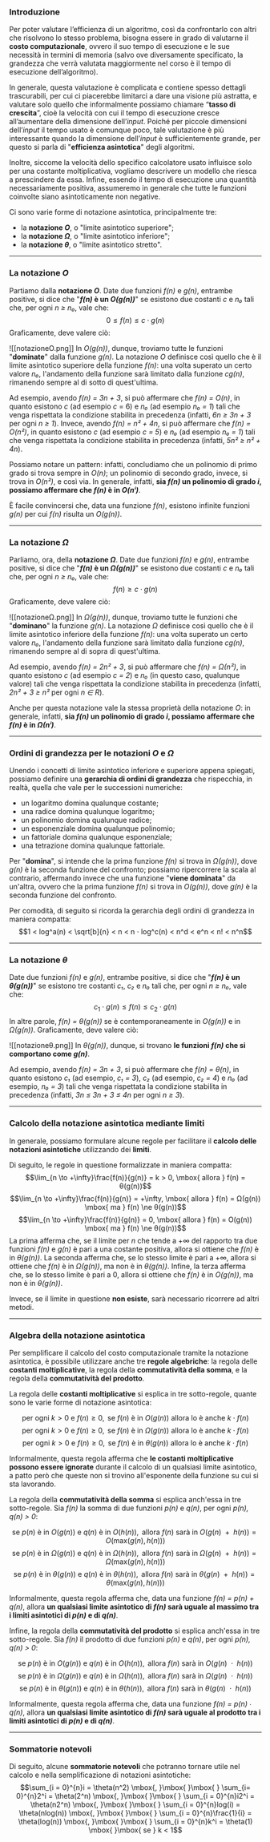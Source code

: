 ### Introduzione

Per poter valutare l’efficienza di un algoritmo, così da confrontarlo con altri che risolvono lo stesso problema, bisogna essere in grado di valutarne il **costo computazionale**, ovvero il suo tempo di esecuzione e le sue necessità in termini di memoria (salvo ove diversamente specificato, la grandezza che verrà valutata maggiormente nel corso è il tempo di esecuzione dell’algoritmo). 

In generale, questa valutazione è complicata e contiene spesso dettagli trascurabili, per cui ci piacerebbe limitarci a dare una visione più astratta, e valutare solo quello che informalmente possiamo chiamare “**tasso di crescita**”, cioè la velocità con cui il tempo di esecuzione cresce all’aumentare della dimensione dell’*input*. Poiché per piccole dimensioni dell’*input* il tempo usato è comunque poco, tale valutazione è più interessante quando la dimensione dell’*input* è sufficientemente grande, per questo si parla di "**efficienza asintotica**" degli algoritmi.

Inoltre, siccome la velocità dello specifico calcolatore usato influisce solo per una costante moltiplicativa, vogliamo descrivere un modello che riesca a prescindere da essa. Infine, essendo il tempo di esecuzione una quantità necessariamente positiva, assumeremo in generale che tutte le funzioni coinvolte siano asintoticamente non negative.

Ci sono varie forme di notazione asintotica, principalmente tre:
- la **notazione *O***, o "limite asintotico superiore";
- la **notazione *Ω***, o "limite asintotico inferiore";
- la **notazione *θ***, o "limite asintotico stretto".
___
### La notazione *O*

Partiamo dalla **notazione *O***. Date due funzioni *f(n)* e *g(n)*, entrambe positive, si dice che "***f(n)* è un *O(g(n))***" se esistono due costanti *c* e *n₀* tali che, per ogni *n ≥ n₀*, vale che:
$$0 ≤ f(n) ≤ c ⋅ g(n)$$
Graficamente, deve valere ciò:

![[notazioneO.png]]
In *O(g(n))*, dunque, troviamo tutte le funzioni "**dominate**" dalla funzione *g(n)*. La notazione *O* definisce così quello che è il limite asintotico superiore della funzione *f(n)*: una volta superato un certo valore *n₀*, l'andamento della funzione sarà limitato dalla funzione *cg(n)*, rimanendo sempre al di sotto di quest'ultima.

Ad esempio, avendo *f(n) = 3n + 3*, si può affermare che *f(n) = O(n)*, in quanto esistono *c* (ad esempio *c* = 6) e *n₀* (ad esempio *n₀ = 1*) tali che venga rispettata la condizione stabilita in precedenza (infatti, *6n ≥ 3n + 3* per ogni *n ≥ 1*). Invece, avendo *f(n) = n² + 4n*, si può affermare che *f(n) = O(n²)*, in quanto esistono *c* (ad esempio *c = 5*) e *n₀* (ad esempio *n₀ = 1*) tali che venga rispettata la condizione stabilita in precedenza (infatti, *5n² ≥ n² + 4n*).

Possiamo notare un pattern: infatti, concludiamo che un polinomio di primo grado si trova sempre in *O(n)*; un polinomio di secondo grado, invece, si trova in *O(n²)*, e così via. In generale, infatti, **sia *f(n)* un polinomio di grado *i*, possiamo affermare che *f(n)* è in *O(nⁱ)***.

È facile convincersi che, data una funzione *f(n)*, esistono infinite funzioni *g(n)* per cui *f(n)* risulta un *O(g(n))*.
___
### La notazione *Ω*

Parliamo, ora, della **notazione *Ω***. Date due funzioni *f(n)* e *g(n)*, entrambe positive, si dice che "***f(n)* è un *Ω(g(n))***" se esistono due costanti *c* e *n₀* tali che, per ogni *n ≥ n₀*, vale che:
$$f(n) ≥ c ⋅ g(n)$$
Graficamente, deve valere ciò:

![[notazioneΩ.png]]
In *Ω(g(n))*, dunque, troviamo tutte le funzioni che "**dominano**" la funzione *g(n)*. La notazione *Ω* definisce così quello che è il limite asintotico inferiore della funzione *f(n)*: una volta superato un certo valore *n₀*, l'andamento della funzione sarà limitato dalla funzione *cg(n)*, rimanendo sempre al di sopra di quest'ultima.

Ad esempio, avendo *f(n) = 2n² + 3*, si può affermare che *f(n) = Ω(n²)*, in quanto esistono *c* (ad esempio *c = 2*) e *n₀* (in questo caso, qualunque valore) tali che venga rispettata la condizione stabilita in precedenza (infatti, *2n² + 3 ≥ n²* per ogni *n ∈ R*).

Anche per questa notazione vale la stessa proprietà della notazione *O*: in generale, infatti, **sia *f(n)* un polinomio di grado *i*, possiamo affermare che *f(n)* è in *Ω(nⁱ)***.
___
### Ordini di grandezza per le notazioni *O* e *Ω*

Unendo i concetti di limite asintotico inferiore e superiore appena spiegati, possiamo definire una **gerarchia di ordini di grandezza** che rispecchia, in realtà, quella che vale per le successioni numeriche:
- un logaritmo domina qualunque costante;
- una radice domina qualunque logaritmo;
- un polinomio domina qualunque radice;
- un esponenziale domina qualunque polinomio;
- un fattoriale domina qualunque esponenziale;
- una tetrazione domina qualunque fattoriale.

Per "**domina**", si intende che la prima funzione *f(n)* si trova in *Ω(g(n))*, dove *g(n)* è la seconda funzione del confronto; possiamo ripercorrere la scala al contrario, affermando invece che una funzione "**viene dominata**" da un'altra, ovvero che la prima funzione *f(n)* si trova in *O(g(n))*, dove *g(n)* è la seconda funzione del confronto.

Per comodità, di seguito si ricorda la gerarchia degli ordini di grandezza in maniera compatta:
$$1 < log^a(n) < \sqrt[b]{n} < n < n ⋅ log^c(n) < n^d < e^n < n! < n^n$$
___
### La notazione *θ*

Date due funzioni *f(n)* e *g(n)*, entrambe positive, si dice che "***f(n)* è un *θ(g(n))***" se esistono tre costanti *c₁*, *c₂* e *n₀* tali che, per ogni *n ≥ n₀*, vale che:
$$c_1 ⋅ g(n) ≤ f(n) ≤ c_2 ⋅ g(n)$$
In altre parole, *f(n) = θ(g(n))* se è contemporaneamente in *O(g(n))* e in *Ω(g(n))*. Graficamente, deve valere ciò:

![[notazioneθ.png]]
In *θ(g(n))*, dunque, si trovano **le funzioni *f(n)* che si comportano come *g(n)***.

Ad esempio, avendo *f(n) = 3n + 3*, si può affermare che *f(n) = θ(n)*, in quanto esistono *c₁* (ad esempio, *c₁ = 3*), *c₂* (ad esempio, *c₂ = 4*) e *n₀* (ad esempio, *n₀ = 3*) tali che venga rispettata la condizione stabilita in precedenza (infatti, *3n ≤ 3n + 3 ≤ 4n* per ogni *n ≥ 3*).
___
### Calcolo della notazione asintotica mediante limiti

In generale, possiamo formulare alcune regole per facilitare il **calcolo delle notazioni asintotiche** utilizzando dei **limiti**.

Di seguito, le regole in questione formalizzate in maniera compatta:
$$\lim_{n \to +\infty}\frac{f(n)}{g(n)} = k > 0, \mbox{ allora } f(n) = θ(g(n))$$
$$\lim_{n \to +\infty}\frac{f(n)}{g(n)} = +\infty, \mbox{ allora } f(n) = Ω(g(n)) \mbox{ ma } f(n) \ne θ(g(n))$$
$$\lim_{n \to +\infty}\frac{f(n)}{g(n)} = 0, \mbox{ allora } f(n) = O(g(n)) \mbox{ ma } f(n) \ne θ(g(n))$$
La prima afferma che, se il limite per *n* che tende a +∞ del rapporto tra due funzioni *f(n)* e *g(n)* è pari a una costante positiva, allora si ottiene che *f(n)* è in *θ(g(n))*. La seconda afferma che, se lo stesso limite è pari a +∞, allora si ottiene che *f(n)* è in *Ω(g(n))*, ma non è in *θ(g(n))*. Infine, la terza afferma che, se lo stesso limite è pari a 0, allora si ottiene che *f(n)* è in *O(g(n))*, ma non è in *θ(g(n))*.

Invece, se il limite in questione **non esiste**, sarà necessario ricorrere ad altri metodi.
___
### Algebra della notazione asintotica

Per semplificare il calcolo del costo computazionale tramite la notazione asintotica, è possibile utilizzare anche tre **regole algebriche**: la regola delle **costanti moltiplicative**, la regola della **commutatività della somma**, e la regola della **commutatività del prodotto**.

La regola delle **costanti moltiplicative** si esplica in tre sotto-regole, quante sono le varie forme di notazione asintotica:

$$\mbox{per ogni } k > 0 \mbox{ e } f(n) \ge 0, \mbox{ se } f(n) \mbox{ è in } O(g(n)) \mbox{ allora lo è anche } k ⋅ f(n)$$
$$\mbox{per ogni } k > 0 \mbox{ e } f(n) \ge 0, \mbox{ se } f(n) \mbox{ è in } Ω(g(n)) \mbox{ allora lo è anche } k ⋅ f(n)$$
$$\mbox{per ogni } k > 0 \mbox{ e } f(n) \ge 0, \mbox{ se } f(n) \mbox{ è in } θ(g(n)) \mbox{ allora lo è anche } k ⋅ f(n)$$

Informalmente, questa regola afferma che **le costanti moltiplicative possono essere ignorate** durante il calcolo di un qualsiasi limite asintotico, a patto però che queste non si trovino all'esponente della funzione su cui si sta lavorando.

La regola della **commutatività della somma** si esplica anch'essa in tre sotto-regole. Sia *f(n)* la somma di due funzioni *p(n)* e *q(n)*, per ogni *p(n), q(n) > 0*:

$$\mbox{se } p(n) \mbox{ è in } O(g(n)) \mbox{ e } q(n) \mbox{ è in } O(h(n)), \mbox{ allora } f(n) \mbox{ sarà in } O(g(n) \mbox{ } + \mbox{ } h(n)) = O(\mbox{max}(g(n), h(n)))$$
$$\mbox{se } p(n) \mbox{ è in } Ω(g(n)) \mbox{ e } q(n) \mbox{ è in } Ω(h(n)), \mbox{ allora } f(n) \mbox{ sarà in } Ω(g(n) \mbox{ } + \mbox{ } h(n)) = Ω(\mbox{max}(g(n), h(n)))$$
$$\mbox{se } p(n) \mbox{ è in } θ(g(n)) \mbox{ e } q(n) \mbox{ è in } θ(h(n)), \mbox{ allora } f(n) \mbox{ sarà in } θ(g(n) \mbox{ } + \mbox{ } h(n)) = θ(\mbox{max}(g(n), h(n)))$$

Informalmente, questa regola afferma che, data una funzione *f(n) = p(n) + q(n)*, allora **un qualsiasi limite asintotico di *f(n)* sarà uguale al massimo tra i limiti asintotici di *p(n)* e di *q(n)***.

Infine, la regola della **commutatività del prodotto** si esplica anch'essa in tre sotto-regole. Sia *f(n)* il prodotto di due funzioni *p(n)* e *q(n)*, per ogni *p(n), q(n) > 0*:

$$\mbox{se } p(n) \mbox{ è in } O(g(n)) \mbox{ e } q(n) \mbox{ è in } O(h(n)), \mbox{ allora } f(n) \mbox{ sarà in } O(g(n) \mbox{ } ⋅ \mbox{ } h(n))$$
$$\mbox{se } p(n) \mbox{ è in } Ω(g(n)) \mbox{ e } q(n) \mbox{ è in } Ω(h(n)), \mbox{ allora } f(n) \mbox{ sarà in } Ω(g(n) \mbox{ } ⋅ \mbox{ } h(n))$$
$$\mbox{se } p(n) \mbox{ è in } θ(g(n)) \mbox{ e } q(n) \mbox{ è in } θ(h(n)), \mbox{ allora } f(n) \mbox{ sarà in } θ(g(n) \mbox{ } ⋅ \mbox{ } h(n))$$

Informalmente, questa regola afferma che, data una funzione *f(n) = p(n) ∙ q(n)*, allora **un qualsiasi limite asintotico di *f(n)* sarà uguale al prodotto tra i limiti asintotici di *p(n)* e di *q(n)***.
___
### Sommatorie notevoli

Di seguito, alcune **sommatorie notevoli** che potranno tornare utile nel calcolo e nella semplificazione di notazioni asintotiche:
$$\sum_{i = 0}^{n}i = \theta(n^2) \mbox{, }\mbox{ }\mbox{ } \sum_{i= 0}^{n}2^i = \theta(2^n) \mbox{, }\mbox{ }\mbox{ } \sum_{i = 0}^{n}i2^i = \theta(n2^n) \mbox{, }\mbox{ }\mbox{ } \sum_{i = 0}^{n}log(i) = \theta(nlog(n)) \mbox{, }\mbox{ }\mbox{ } \sum_{i = 0}^{n}\frac{1}{i} = \theta(log(n)) \mbox{, }\mbox{ }\mbox{ } \sum_{i = 0}^{n}k^i = \theta(1) \mbox{ }\mbox{ se } k < 1$$